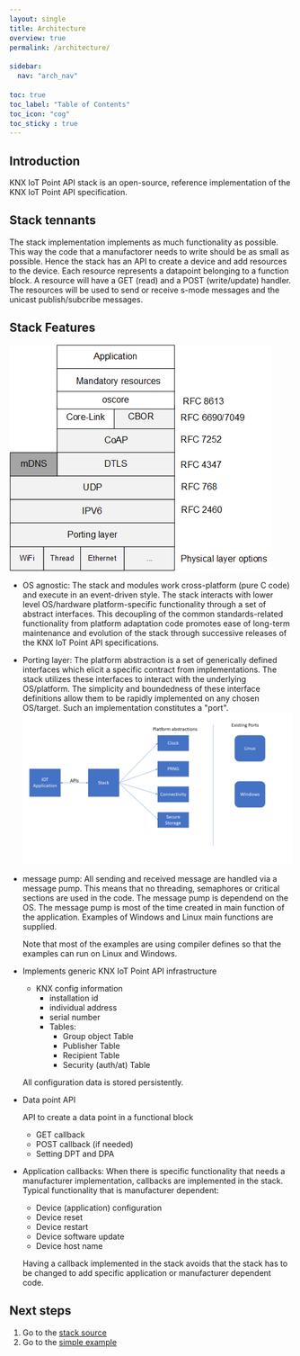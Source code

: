 ```yaml
---
layout: single
title: Architecture
overview: true
permalink: /architecture/

sidebar:
  nav: "arch_nav"

toc: true
toc_label: "Table of Contents"
toc_icon: "cog"
toc_sticky : true
---
```

## Introduction

KNX IoT Point API stack is an open-source, reference implementation of the KNX IoT Point API specification.

## Stack tennants

The stack implementation implements as much functionality as possible.
This way the code that a manufactorer needs to write should be as small as possible.
Hence the stack has an API to create a device and add resources to the device.
Each resource represents a datapoint belonging to a function block.
A resource will have a GET (read) and a POST (write/update) handler.
The resources will be used to send or receive s-mode messages and the unicast publish/subcribe messages.


## Stack Features

![Stack features](https://raw.githubusercontent.com/KNX-IOT/KNX-IOT-STACK/master/images/knxstack-v1.png)

* OS agnostic: The stack and modules work cross-platform (pure C code) and execute in an event-driven style.
  The stack interacts with lower level OS/hardware platform-specific functionality through a set of abstract interfaces.
  This decoupling of the common  standards-related functionality from platform adaptation code promotes ease of long-term maintenance and evolution of the stack through successive releases of the KNX IoT Point API specifications.

* Porting layer: The platform abstraction is a set of generically defined interfaces which elicit a specific contract from implementations.
  The stack utilizes these interfaces to interact with the underlying OS/platform.
  The simplicity and boundedness of these interface definitions allow them to be rapidly implemented on any chosen OS/target.
  Such an implementation constitutes a "port". ![porting layer](https://raw.githubusercontent.com/KNX-IOT/KNX-IOT-STACK/master/images/porting.png)

* message pump: All sending and received message are handled via a message pump.
  This means that no threading, semaphores or critical sections are used in the code. The message pump is dependend on the OS.
  The message pump is most of the time created in main function of the application.
  Examples of Windows and Linux main functions are supplied.

  Note that most of the examples are using compiler defines so that the examples can run on Linux and Windows.

* Implements generic KNX IoT Point API infrastructure
  
  * KNX config information
    * installation id
    * individual address
    * serial number
    * Tables:
      * Group object Table
      * Publisher Table
      * Recipient Table
      * Security (auth/at) Table

  All configuration data is stored persistently.

* Data point API

    API to create a data point in a functional block

    * GET callback
    * POST callback (if needed)
    * Setting DPT and DPA

* Application callbacks: When there is specific functionality that needs a manufacturer implementation, callbacks are implemented in the stack.
  Typical functionality that is manufacturer dependent:

  * Device (application) configuration
  * Device reset
  * Device restart
  * Device software update
  * Device host name

  Having a callback implemented in the stack avoids that the stack has to be changed to add specific application or manufacturer dependent code.

## Next steps

1. Go to the [stack source](https://github.com/KNX-IOT/KNX-IOT-STACK)
1. Go to the [simple example](https://github.com/KNX-IOT/Example-Application)
